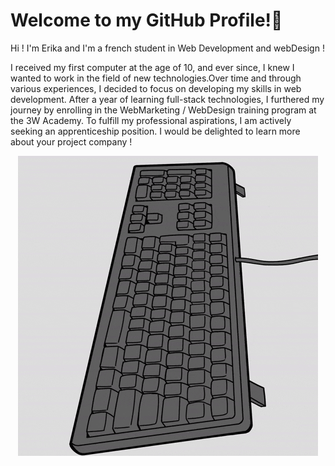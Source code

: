 # Welcome to my GitHub Profile!👋

Hi ! I'm Erika and I'm a french student in Web Development and webDesign ! 

I received my first computer at the age of 10, and ever since, I knew I wanted to work in the field of new technologies.Over time and through various experiences, I decided to focus on developing my skills in web development. After a year of learning full-stack technologies, I furthered my journey by enrolling in the WebMarketing / WebDesign training program at the 3W Academy. 
To fulfill my professional aspirations, I am actively seeking an apprenticeship position. I would be delighted to learn more about your project company !
<p align="center">
  <img src="https://github.com/Coussecousse/Coussecousse/blob/main/giphy.gif" alt="Pingouin image"/>
</p>
